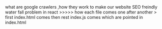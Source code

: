 what are google crawlers ,how they work to make our website SEO freindly
water fall problem in react >>>>>  how each file comes one after another > first index.html comes then rest index.js comes which are pointed in index.html
